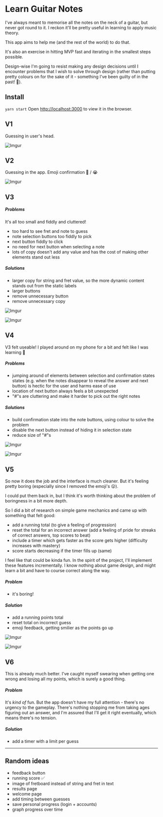 # Learn Guitar Notes

I've always meant to memorise all the notes on the neck of a guitar, but never got round to it. I reckon it'll be pretty useful in learning to apply music theory.

This app aims to help me (and the rest of the world) to do that.

It's also an exercise in hitting MVP fast and iterating in the smallest steps possible.

Design-wise I'm going to resist making any design decisions until I encounter problems that I wish to solve through design (rather than putting pretty colours on for the sake of it - something I've been guilty of in the past! 🙈).

## Install

`yarn start`
Open [http://localhost:3000](http://localhost:3000) to view it in the browser.

## V1

Guessing in user's head.

![Imgur](https://i.imgur.com/8dp6Sng.png)

## V2

Guessing in the app. Emoji confirmation 🎉 / 😭

![Imgur](https://i.imgur.com/WOrRenK.png)

## V3

##### Problems

It's all too small and fiddly and cluttered!

- too hard to see fret and note to guess
- note selection buttons too fiddly to pick
- next button fiddly to click
- no need for next button when selecting a note
- lots of copy doesn't add any value and has the cost of making other elements stand out less

##### Solutions

- larger copy for string and fret value, so the more dynamic content stands out from the static labels
- larger buttons
- remove unnecessary button
- remove unnecessary copy

![Imgur](https://i.imgur.com/GPEw9ru.png)

![Imgur](https://i.imgur.com/7mVlbZT.png)

## V4

V3 felt useable! I played around on my phone for a bit and felt like I was learning 🎉

##### Problems

- jumping around of elements between selection and confirmation states states (e.g. when the notes disappear to reveal the answer and next button) is hectic for the user and harms ease of use
- location of next button always feels a bit unexpected
- "#"s are cluttering and make it harder to pick out the right notes

##### Solutions

- build confirmation state into the note buttons, using colour to solve the problem
- disable the next button instead of hiding it in selection state
- reduce size of "#"s

![Imgur](https://i.imgur.com/R8OygMS.png)

![Imgur](https://i.imgur.com/I7Zc9Il.png)

## V5

So now it does the job and the interface is much cleaner. But it's feeling pretty boring (especially since I removed the emoji's 😛).

I could put them back in, but I think it's worth thinking about the problem of boringness in a bit more depth.

So I did a bit of research on simple game mechanics and came up with something that felt good:

- add a running total (to give a feeling of progression)
- reset the total for an incorrect answer (add a feeling of pride for streaks of correct answers, top scores to beat)
- include a timer which gets faster as the score gets higher (difficulty increases with mastery)
- score starts decreasing if the timer fills up (same)

I feel like that could be kinda fun. In the spirit of the project, I'll implement these features incrementally. I know nothing about game design, and might learn a bit and have to course correct along the way.

##### Problem

- it's boring!

##### Solution

- add a running points total
- reset total on incorrect guess
- emoji feedback, getting smilier as the points go up

![Imgur](https://i.imgur.com/CpAlFZU.png)

![Imgur](https://i.imgur.com/sJEk9K5.png)

## V6

This is already much better. I've caught myself swearing when getting one wrong and losing all my points, which is surely a good thing.

##### Problem

It's _kind of_ fun. But the app doesn't have my full attention - there's no urgency to the gameplay. There's nothing stopping me from taking ages figuring out an answer, and I'm assured that I'll get it right eventually, which means there's no tension.

##### Solution

- add a timer with a limit per guess

---

## Random ideas

- feedback button
- running score ✅
- image of fretboard instead of string and fret in text
- results page
- welcome page
- add timing between guesses
- save personal progress (login + accounts)
- graph progress over time
